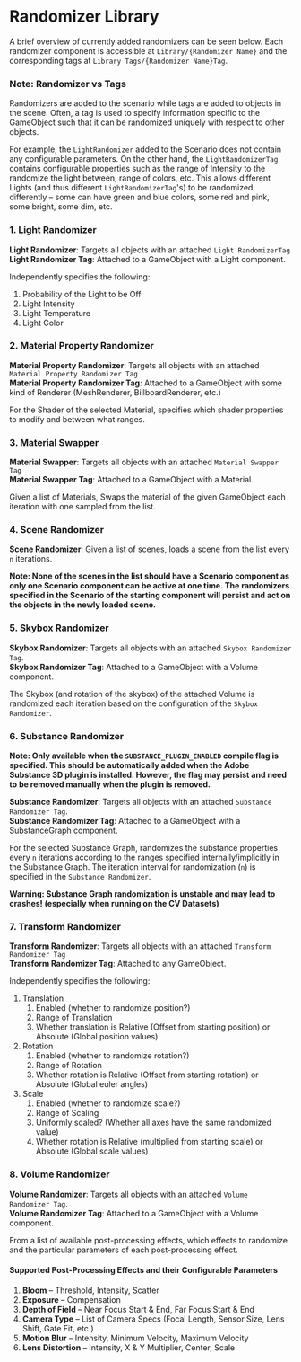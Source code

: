 # Randomizer Library

A brief overview of currently added randomizers can be seen below.
Each randomizer component is accessible at `Library/{Randomizer Name}` and the corresponding tags at `Library Tags/{Randomizer Name}Tag`.
### Note: Randomizer vs Tags
Randomizers are added to the scenario while tags are added to objects in the scene.
Often, a tag is used to specify information specific to the GameObject such that it can be randomized uniquely with respect to other objects.

For example, the `LightRandomizer` added to the Scenario does not contain any configurable parameters.
On the other hand, the `LightRandomizerTag` contains configurable properties such as the range of Intensity to the randomize the light between, range of colors, etc.
This allows different Lights (and thus different `LightRandomizerTag`'s) to be randomized differently – some can have green and blue colors, some red and pink, some bright, some dim, etc.

### 1. Light Randomizer
**Light Randomizer**: Targets all objects with an attached `Light RandomizerTag`  
**Light Randomizer Tag**: Attached to a GameObject with a Light component.

Independently specifies the following:
1. Probability of the Light to be Off
2. Light Intensity
3. Light Temperature
4. Light Color

### 2. Material Property Randomizer
**Material Property Randomizer**: Targets all objects with an attached `Material Property Randomizer Tag`  
**Material Property Randomizer Tag**: Attached to a GameObject with some kind of Renderer (MeshRenderer, BillboardRenderer, etc.)

For the Shader of the selected Material, specifies which shader properties to modify and between what ranges.

### 3. Material Swapper
**Material Swapper**: Targets all objects with an attached `Material Swapper Tag`  
**Material Swapper Tag**: Attached to a GameObject with a Material.

Given a list of Materials, Swaps the material of the given GameObject each iteration with one sampled from the list.

### 4. Scene Randomizer
**Scene Randomizer**: Given a list of scenes, loads a scene from the list every `n` iterations.

**Note: None of the scenes in the list should have a Scenario component as only one Scenario component can be active at one time. The randomizers specified in the Scenario of the starting component will persist and act on the objects in the newly loaded scene.**

### 5. Skybox Randomizer
**Skybox Randomizer**: Targets all objects with an attached `Skybox Randomizer Tag`.  
**Skybox Randomizer Tag**: Attached to a GameObject with a Volume component.

The Skybox (and rotation of the skybox) of the attached Volume is randomized each iteration based on the configuration of the `Skybox Randomizer`.

### 6. Substance Randomizer
**Note: Only available when the `SUBSTANCE_PLUGIN_ENABLED` compile flag is specified. This should be automatically added when the Adobe Substance 3D plugin is installed. However, the flag may persist and need to be removed manually when the plugin is removed.**

**Substance Randomizer**: Targets all objects with an attached `Substance Randomizer Tag`.  
**Substance Randomizer Tag**: Attached to a GameObject with a SubstanceGraph component.

For the selected Substance Graph, randomizes the substance properties every `n` iterations according to the ranges specified internally/implicitly in the Substance Graph.
The iteration interval for randomization (`n`) is specified in the `Substance Randomizer`.

**Warning: Substance Graph randomization is unstable and may lead to crashes! (especially when running on the CV Datasets)**

### 7. Transform Randomizer
**Transform Randomizer**: Targets all objects with an attached `Transform Randomizer Tag`  
**Transform Randomizer Tag**: Attached to any GameObject.

Independently specifies the following:
1. Translation
    1. Enabled (whether to randomize position?)
    2. Range of Translation
    3. Whether translation is Relative (Offset from starting position) or Absolute (Global position values)
2. Rotation
    1. Enabled (whether to randomize rotation?)
    2. Range of Rotation
    3. Whether rotation is Relative (Offset from starting rotation) or Absolute (Global euler angles)
3. Scale
    1. Enabled (whether to randomize scale?)
    2. Range of Scaling
    3. Uniformly scaled? (Whether all axes have the same randomized value)
    4. Whether rotation is Relative (multiplied from starting scale) or Absolute (Global scale values)

### 8. Volume Randomizer
**Volume Randomizer**: Targets all objects with an attached `Volume Randomizer Tag`.  
**Volume Randomizer Tag**: Attached to a GameObject with a Volume component.

From a list of available post-processing effects, which effects to randomize and the particular parameters of each post-processing effect.

#### Supported Post-Processing Effects and their Configurable Parameters
1. **Bloom** – Threshold, Intensity, Scatter
2. **Exposure** – Compensation
3. **Depth of Field** – Near Focus Start & End, Far Focus Start & End
4. **Camera Type** – List of Camera Specs (Focal Length, Sensor Size, Lens Shift, Gate Fit, etc.)
5. **Motion Blur** – Intensity, Minimum Velocity, Maximum Velocity
6. **Lens Distortion** – Intensity, X & Y Multiplier, Center, Scale
